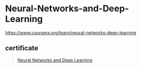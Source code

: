 # Neural-Networks-and-Deep-Learning
https://www.coursera.org/learn/neural-networks-deep-learning

## certificate

> [Neural Networks and Deep Learning](https://www.coursera.org/account/accomplishments/certificate/TKW9GLSFEXD6)
